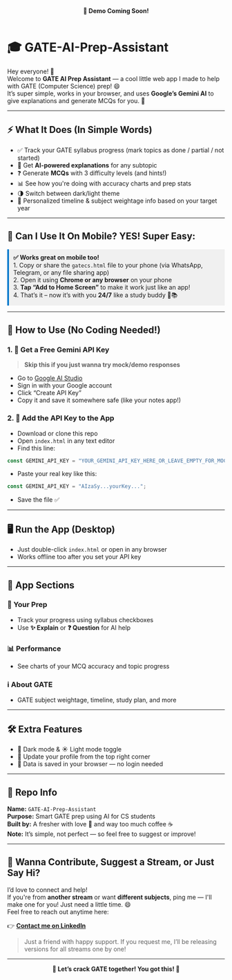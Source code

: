 <!-- Leave this space for an embedded video link or GIF later -->
<!-- Example: <p align="center"><a href="YOUR_DEMO_VIDEO_LINK_HERE" target="_blank"><img src="./docs/demo_thumbnail.png" alt="Demo Video" width="600"/></a></p> -->
<div align="center">
  <strong>🎥 Demo Coming Soon!</strong>
</div>
<br>

# 🎓 GATE-AI-Prep-Assistant

Hey everyone! 👋  
Welcome to **GATE AI Prep Assistant** — a cool little web app I made to help with GATE (Computer Science) prep! 😄  
It’s super simple, works in your browser, and uses **Google’s Gemini AI** to give explanations and generate MCQs for you. 🎯

---

## ⚡ What It Does (In Simple Words)

- ✅ Track your GATE syllabus progress (mark topics as done / partial / not started)
- 🧠 Get **AI-powered explanations** for any subtopic
- ❓ Generate **MCQs** with 3 difficulty levels (and hints!)
- 📊 See how you're doing with accuracy charts and prep stats
- 🌗 Switch between dark/light theme
- 🎯 Personalized timeline & subject weightage info based on your target year

---

## 📱 Can I Use It On Mobile? YES! Super Easy:

<p style="background-color:#f0f0f0; padding:10px; border-left:4px solid #007acc;">
  <strong>✅ Works great on mobile too!</strong><br>
  1. Copy or share the <code>gatecs.html</code> file to your phone (via WhatsApp, Telegram, or any file sharing app)<br>
  2. Open it using <strong>Chrome or any browser</strong> on your phone<br>
  3. <strong>Tap “Add to Home Screen”</strong> to make it work just like an app!<br>
  4. That’s it – now it’s with you <strong>24/7</strong> like a study buddy 📱📚
</p>

---

## 🚀 How to Use (No Coding Needed!)

### 1. 🔑 Get a Free Gemini API Key

> **Skip this if you just wanna try mock/demo responses**

- Go to [Google AI Studio](https://aistudio.google.com/app/apikey)
- Sign in with your Google account
- Click “Create API Key”
- Copy it and save it somewhere safe (like your notes app!)

### 2. 🔧 Add the API Key to the App

- Download or clone this repo
- Open `index.html` in any text editor
- Find this line:
```js
const GEMINI_API_KEY = "YOUR_GEMINI_API_KEY_HERE_OR_LEAVE_EMPTY_FOR_MOCK";
```
- Paste your real key like this:
```js
const GEMINI_API_KEY = "AIzaSy...yourKey...";
```
- Save the file ✅

---

## 🖥️ Run the App (Desktop)

- Just double-click `index.html` or open in any browser
- Works offline too after you set your API key

---

## 🧭 App Sections

### 🧩 Your Prep
- Track your progress using syllabus checkboxes
- Use **✨ Explain** or **❓ Question** for AI help

### 📊 Performance
- See charts of your MCQ accuracy and topic progress

### ℹ️ About GATE
- GATE subject weightage, timeline, study plan, and more

---

## 🛠️ Extra Features

- 🌙 Dark mode & ☀️ Light mode toggle
- 👤 Update your profile from the top right corner
- 🔁 Data is saved in your browser — no login needed

---

## 📁 Repo Info

**Name:** `GATE-AI-Prep-Assistant`  
**Purpose:** Smart GATE prep using AI for CS students  
**Built by:** A fresher with love 💛 and way too much coffee ☕  
**Note:** It’s simple, not perfect — so feel free to suggest or improve!

---

## 💬 Wanna Contribute, Suggest a Stream, or Just Say Hi?

I’d love to connect and help!  
If you're from **another stream** or want **different subjects**, ping me — I'll make one for you! Just need a little time. 😄  
Feel free to reach out anytime here:

👉 **[Contact me on LinkedIn](https://www.linkedin.com/in/manish-jannatha-a21903261/)**  
> Just a friend with happy support. If you request me, I’ll be releasing versions for all streams one by one!

---

<p align="center">
  <strong>💪 Let’s crack GATE together! You got this! 🚀</strong>
</p>
